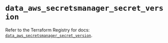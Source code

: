 # `data_aws_secretsmanager_secret_version`

Refer to the Terraform Registry for docs: [`data_aws_secretsmanager_secret_version`](https://registry.terraform.io/providers/hashicorp/aws/4.54.0/docs/data-sources/secretsmanager_secret_version).
